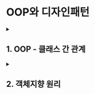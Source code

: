 <h1>OOP와 디자인패턴</h1>

<details>
  <summary><h2>1. OOP - 클래스 간 관계</h2></summary>
  <details>
    <summary>1. 연관 (Association)</summary>
    <ul>
      <li>클래스들이 개념상 서로 연결되었음을 나타냄</li>
      <li>보통은 한 클래스가 다른 클래스에서 제공하는 메소드를 사용하는 상황</li>
      <li>클래스 다이어그램에서 <strong>실선</strong>이나 <strong>화살표</strong>로 표시</li>
      <li>수명은 독립적이며, 방향(단방향/양방향)과 다중성(1, 0..*, 1..*)을 가짐</li>
    </ul>

<pre><code class="language-java">
class Customer { private String name; }

class Order {
    private Customer customer; // 연관관계: Order는 Customer를 참조
    public Order(Customer customer) { this.customer = customer; }
}
</code></pre>
  </details>

  <details>
    <summary>2. 일반화 (Generalization)</summary>
    <ul>
      <li>상속 관계를 의미하며, <strong>IS-A 관계</strong>라고도 함</li>
      <li>상위 클래스가 하위 클래스의 공통 속성과 동작을 정의</li>
      <li>클래스 다이어그램에서 <strong>속이 빈 삼각형 화살표</strong>로 표시</li>
    </ul>

<pre><code class="language-java">
class Vehicle { void move() {} }

class Car extends Vehicle {
    @Override void move() { System.out.println("Car driving"); }
}
</code></pre>
  </details>

  <details>
    <summary>3. 집합 (Aggregation & Composition)</summary>
    <ul>
      <li>클래스들 사이의 <strong>전체-부분</strong> 관계</li>
      <li><strong>Aggregation</strong>: 전체와 부분이 느슨하게 연결, 부분은 독립적으로 존재 (빈 마름모 ◊)</li>
      <li><strong>Composition</strong>: 전체가 사라지면 부분도 함께 소멸 (채워진 마름모 ◆)</li>
    </ul>

  <details>
      <summary>Aggregation 예시 (Java)</summary>
<pre><code class="language-java">
class Player {
    private final String name;
    public Player(String name) { this.name = name; }
    public String getName() { return name; }
}

class Team {
    private java.util.List&lt;Player&gt; members = new java.util.ArrayList&lt;&gt;();
    public void add(Player p) { members.add(p); }
    public void listMembers() {
        members.forEach(m -&gt; System.out.println(m.getName()));
    }
}

public class AggregationDemo {
    public static void main(String[] args) {
        Player p1 = new Player("Alice");
        Player p2 = new Player("Bob");
        Team t = new Team();
        t.add(p1);
        t.add(p2);
        t.listMembers();
        System.out.println("Player 재사용: " + p1.getName());
    }
}
</code></pre>
    </details>

  <details>
      <summary>Composition 예시 (Java)</summary>
<pre><code class="language-java">
class OrderLine {
    private final String product;
    public OrderLine(String product) { this.product = product; }
    public String getProduct() { return product; }
}

class Order {
    private final java.util.List&lt;OrderLine&gt; lines = new java.util.ArrayList&lt;&gt;();
    public void addLine(String product) {
        lines.add(new OrderLine(product));
    }
    public void listLines() {
        lines.forEach(l -&gt; System.out.println(l.getProduct()));
    }
}

public class CompositionDemo {
    public static void main(String[] args) {
        Order order = new Order();
        order.addLine("노트북");
        order.addLine("마우스");
        order.listLines();
    }
}
</code></pre>
    </details>
  </details>

  <details>
    <summary>4. 의존 (Dependency)</summary>
    <ul>
      <li>한 클래스가 다른 클래스의 기능을 <strong>잠깐</strong> 사용하는 관계</li>
      <li>연관과 달리 관계가 <strong>일시적</strong> (메서드 실행 동안 유지)</li>
      <li>클래스 다이어그램에서 <strong>점선 화살표</strong>로 표시</li>
    </ul>

<pre><code class="language-java">
interface Processor { void process(long amount); }

class PaymentService {
    void pay(Processor processor, long amount) {
        processor.process(amount); 
    }
}
</code></pre>
  </details>

  <details>
    <summary>5. 실체화 (Realization)</summary>
    <ul>
      <li><strong>인터페이스</strong>와 이를 구현한 클래스 간의 관계</li>
      <li>구현 클래스는 인터페이스가 정의한 책임을 실제로 수행</li>
      <li>클래스 다이어그램에서 <strong>빈 삼각형 + 점선</strong>으로 표시</li>
    </ul>

<pre><code class="language-java">
interface Repository { void save(Object o); }

class MemoryRepository implements Repository {
    @Override public void save(Object o) {
        System.out.println("Saved: " + o);
    }
}
</code></pre>
  </details>
</details>

<details>
  <summary><h2>2. 객체지향 원리</h2></summary>

  <details>
    <summary>1. 추상화 (Abstraction)</summary>
    <ul>
      <li>어떤 영역에서 공통적으로 중요한 속성과 행위를 <strong>추출</strong>하는 작업</li>
      <li>불필요한 세부사항은 감추고 본질적인 특징만 드러냄</li>
      <li>예: 자동차를 승객 수, 문의 개수로 추상화 → 세단, SUV, 승합차 등 구체적 객체로 분류</li>
      <li>추상 타입을 통해 동일한 메서드를 호출할 수 있고, 실제 동작은 구체적 객체마다 다르게 실행됨</li>
    </ul>

<pre><code class="language-java">
abstract class Vehicle {
    abstract void move();
}

class Car extends Vehicle {
    @Override void move() { System.out.println("🚗 자동차가 달립니다."); }
}

class Plane extends Vehicle {
    @Override void move() { System.out.println("✈️ 비행기가 납니다."); }
}

public class AbstractionDemo {
    public static void main(String[] args) {
        Vehicle v1 = new Car();
        Vehicle v2 = new Plane();
        v1.move();
        v2.move();
    }
}
</code></pre>
  </details>

  <details>
    <summary>2. 캡슐화 (Encapsulation)</summary>
    <ul>
      <li>데이터와 메서드를 <strong>클래스</strong>라는 단위로 묶는다.</li>
      <li><strong>정보은닉</strong>으로 외부에서 내부 상태를 직접 건드릴 수 없고, 공개된 메서드만 사용한다.</li>
      <li>이를 통해 <strong>높은 응집도</strong>와 <strong>낮은 결합도</strong>를 달성한다.</li>
      <li>클래스끼리 결합도가 높으면 한 클래스가 변경될 시 다른 클래스도 변경해야 할 가능성이 커지므로 객체지향 측면에서 좋지 않다.</li>
    </ul>

<p><strong>❌ 나쁜 예시</strong></p>
<pre><code class="language-java">
class BankAccount {
  public int balance; 
}

class App {
  public static void main(String[] args) {
    BankAccount acc = new BankAccount();
    acc.balance = -9999; 
  }
}
</code></pre>

<p><strong>✅ 좋은 예시</strong></p>
<pre><code class="language-java">
class BankAccount {
  private int balance;

  public void deposit(int amount) {
    if (amount &lt;= 0) throw new IllegalArgumentException();
    balance += amount;
  }

  public void withdraw(int amount) {
    if (balance &lt; amount) throw new IllegalStateException("잔액 부족");
    balance -= amount;
  }

  public int getBalance() { return balance; }
}

class App {
  public static void main(String[] args) {
    BankAccount acc = new BankAccount();
    acc.deposit(1000);
    acc.withdraw(300);
    System.out.println(acc.getBalance());
  }
}
</code></pre>
  </details>
  <details>
  <summary>3. 일반화 관계 (상속, Generalization)</summary>
  <ul>
    <li><strong>일반화는 또 다른 캡슐화</strong><br/>
      여러 클래스의 공통 속성과 행위를 상위 클래스로 추출 → 코드 중복 제거 + 추상화 효과</li>
    <li><strong>일반화 관계와 위임</strong><br/>
      - 상속은 <em>is-a</em> 관계로 강한 결합을 형성<br/>
      - 위임(Delegation)은 <em>has-a</em> 관계로 느슨한 결합 유지<br/>
      - 일반화는 재사용성이 크지만 변경에 취약할 수 있으므로 상황에 맞게 선택</li>
    <li><strong>집합론 관점</strong><br/>
      - 상위 클래스는 더 큰 집합, 하위 클래스는 부분 집합<br/>
      - 예: Animal ⊇ Dog ⊇ Bulldog</li>
  </ul>

<pre><code class="language-java">
class Animal {
    void eat() { System.out.println("먹는다"); }
    void sleep() { System.out.println("잔다"); }
}

// 일반화: Dog is-a Animal
class Dog extends Animal {
    void bark() { System.out.println("멍멍"); }
}

// 위임 예시 (has-a 관계)
class Person {
    private final Dog dog = new Dog(); // 합성/위임
    void walkDog() { dog.bark(); }
}

public class GeneralizationDemo {
    public static void main(String[] args) {
        Dog d = new Dog();
        d.eat();     // Animal에서 상속받은 메서드
        d.bark();    // Dog 고유 메서드

        Person p = new Person();
        p.walkDog(); // 위임을 통해 Dog 기능 사용
    }
}
</code></pre>
</details>
<details>
  <summary>4. 다형성 (Polymorphism)</summary>
  <ul>
    <li><strong>정의</strong>: 동일한 메서드 호출이지만, 실제 객체 타입에 따라 다른 동작을 수행하는 성질</li>
    <li><strong>오버라이드와 관계</strong>: 
      - 오버라이드(메서드 재정의)는 다형성을 실현하는 수단<br/>
      - 오버라이드 없이는 다형성이 발생할 수 없음</li>
    <li><strong>예</strong>: 상위 클래스의 메서드를 하위 클래스들이 각각 다르게 구현 → 실행 시점에 객체 타입에 맞는 메서드가 호출됨</li>
  </ul>

<pre><code class="language-java">
class Animal {
    void speak() { System.out.println("..."); }
}

class Dog extends Animal {
    @Override void speak() { System.out.println("멍멍"); }
}

class Cat extends Animal {
    @Override void speak() { System.out.println("야옹"); }
}

public class PolymorphismDemo {
    public static void main(String[] args) {
        Animal a1 = new Dog();
        Animal a2 = new Cat();
        
        // 같은 메서드 호출이지만 실제 객체 타입에 따라 다르게 동작
        a1.speak(); // 멍멍
        a2.speak(); // 야옹
    }
}
</code></pre>
</details>
<details>
  <summary>5. 상속 규칙 (Peter Coad)</summary>
  <ul>
    <li><strong>IS-A 규칙</strong><br/>
      상속은 "X is a kind of Y" 관계일 때만 사용한다.<br/>
      예: Dog is a kind of Animal ✅, Car is a kind of Engine ❌</li>
    <li><strong>100% 규칙</strong><br/>
      하위 클래스는 반드시 상위 클래스의 성격을 100% 충족해야 한다.<br/>
      일부만 해당되면 상속이 아니라 다른 관계(집약/합성/위임)를 고려해야 한다.</li>
    <li><strong>속성/행위 공통성 규칙</strong><br/>
      상속은 여러 클래스들의 <em>공통 속성과 행위</em>를 일반화하여 추출할 때 사용한다.</li>
    <li><strong>행위 일관성 규칙</strong><br/>
      하위 클래스가 상위 클래스의 행위를 <em>정상적으로 수행할 수 있어야</em> 한다.<br/>
      즉, 상속이 깨지면 Liskov Substitution Principle(LSP) 위반.</li>
    <li><strong>변경 안정성 규칙</strong><br/>
      상위 클래스 변경이 하위 클래스에 과도한 영향을 주지 않아야 한다.<br/>
      변경 파급 효과가 크면 상속보다는 합성(Composition)이 낫다.</li>
  </ul>

<pre><code class="language-java">
// ✅ 올바른 상속 (is-a kind of)
class Animal { void speak() {} }
class Dog extends Animal { @Override void speak() { System.out.println("멍멍"); } }

// ❌ 잘못된 상속 (Car is-a kind of Engine ? → No!)
class Engine {}
class Car extends Engine { } // 부적절, Car has-a Engine 이 맞음
</code></pre>
</details>

</details>
